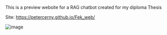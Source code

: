 This is a preview website for a RAG chatbot created for my diploma Thesis

Site: https://petercerny.github.io/Fek_web/


![image](https://github.com/user-attachments/assets/68182077-97fb-43d7-b098-71018fd37289)
